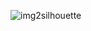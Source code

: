 ![img2silhouette](https://github.com/Jake110ii/Img2silhouette/assets/42618491/6c776f24-61d6-4cff-877b-374027c56f0d)
